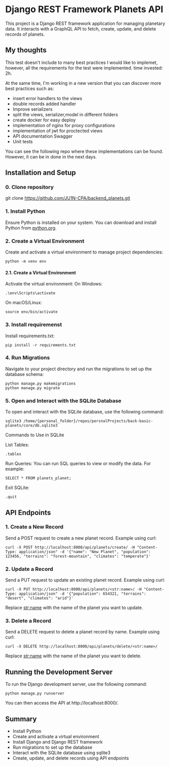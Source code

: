# Django REST Framework Planets API

This project is a Django REST framework application for managing planetary data. It interacts with a GraphQL API to fetch, create, update, and delete records of planets.

## My thoughts
This test doesn't include to many best practices I would like to implemet, however, all the requirements for the test were implemented. time invested: 2h.

At the same time, I'm working in a new version that you can discover more best practices such as:
- insert error handlers to the views
- double records added handler
- Improve serializers
- split the views, serializer,model in different folders
- create docker for easy deploy
- implementation of nginx for proxy configurations
- implementation of jwt for proctected views
- API documentation Swagger
- Unit tests

You can see the following repo where these implementations can be found. However, it can be in done in the next days.

## Installation and Setup

### 0. Clone repository
git clone https://github.com/JU1N-CPA/backend_planets.git

### 1. Install Python

Ensure Python is installed on your system. You can download and install Python from [python.org](https://www.python.org/downloads/).

### 2. Create a Virtual Environment

Create and activate a virtual environment to manage project dependencies:

```
python -m venv env
```

#### 2.1. Create a Virtual Environment
Activate the virtual environment:
On Windows:
```
.\env\Scripts\activate
```
On macOS/Linux:
```
source env/bin/activate
```

### 3. Install requiremenst
Install requirements.txt:

```
pip install -r requirements.txt
```

### 4. Run Migrations
Navigate to your project directory and run the migrations to set up the database schema:

```
python manage.py makemigrations
python manage.py migrate
```

### 5. Open and Interact with the SQLite Database
To open and interact with the SQLite database, use the following command:
```
sqlite3 /home/{personal_folder}/repos/persnalProjects/back-basic-planets/core/db.sqlite3
```
Commands to Use in SQLite

List Tables:

```
.tables
```

Run Queries:
You can run SQL queries to view or modify the data. For example:

```
SELECT * FROM planets_planet;
```

Exit SQLite:

```
.quit
```

## API Endpoints

### 1. Create a New Record
Send a POST request to create a new planet record. Example using curl:

```
curl -X POST http://localhost:8000/api/planets/create/ -H "Content-Type: application/json" -d '{"name": "New Planet", "population": 123456, "terrains": "forest-mountain", "climates": "temperate"}'
```

### 2. Update a Record
Send a PUT request to update an existing planet record. Example using curl:

```
curl -X PUT http://localhost:8000/api/planets/<str:name>/ -H "Content-Type: application/json" -d '{"population": 654321, "terrains": "desert", "climates": "arid"}'
```

Replace <str:name> with the name of the planet you want to update.


### 3. Delete a Record
Send a DELETE request to delete a planet record by name. Example using curl:

```
curl -X DELETE http://localhost:8000/api/planets/delete/<str:name>/
```

Replace <str:name> with the name of the planet you want to delete.

## Running the Development Server
To run the Django development server, use the following command:

```
python manage.py runserver
```
You can then access the API at http://localhost:8000/.

## Summary
- Install Python
- Create and activate a virtual environment
- Install Django and Django REST framework
- Run migrations to set up the database
- Interact with the SQLite database using sqlite3
- Create, update, and delete records using API endpoints
